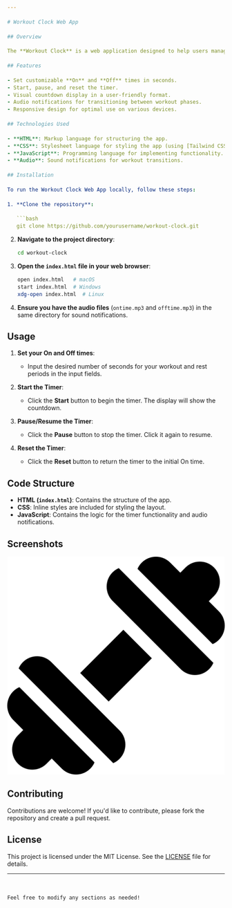 ```yaml
---

# Workout Clock Web App

## Overview

The **Workout Clock** is a web application designed to help users manage their workout intervals effectively. It features a simple and user-friendly interface that allows users to set "On" and "Off" times for interval training, providing audio cues to signal transitions between workout phases. The app is built using HTML, CSS (with Tailwind CSS and DaisyUI), and JavaScript.

## Features

- Set customizable **On** and **Off** times in seconds.
- Start, pause, and reset the timer.
- Visual countdown display in a user-friendly format.
- Audio notifications for transitioning between workout phases.
- Responsive design for optimal use on various devices.

## Technologies Used

- **HTML**: Markup language for structuring the app.
- **CSS**: Stylesheet language for styling the app (using [Tailwind CSS](https://tailwindcss.com/) and [DaisyUI](https://daisyui.com/)).
- **JavaScript**: Programming language for implementing functionality.
- **Audio**: Sound notifications for workout transitions.

## Installation

To run the Workout Clock Web App locally, follow these steps:

1. **Clone the repository**:

   ```bash
   git clone https://github.com/yourusername/workout-clock.git
   ```

2. **Navigate to the project directory**:

   ```bash
   cd workout-clock
   ```

3. **Open the `index.html` file in your web browser**:

   ```bash
   open index.html   # macOS
   start index.html  # Windows
   xdg-open index.html  # Linux
   ```

4. **Ensure you have the audio files** (`ontime.mp3` and `offtime.mp3`) in the same directory for sound notifications.

## Usage

1. **Set your On and Off times**:
   - Input the desired number of seconds for your workout and rest periods in the input fields.

2. **Start the Timer**:
   - Click the **Start** button to begin the timer. The display will show the countdown.

3. **Pause/Resume the Timer**:
   - Click the **Pause** button to stop the timer. Click it again to resume.

4. **Reset the Timer**:
   - Click the **Reset** button to return the timer to the initial On time.

## Code Structure

- **HTML (`index.html`)**: Contains the structure of the app.
- **CSS**: Inline styles are included for styling the layout.
- **JavaScript**: Contains the logic for the timer functionality and audio notifications.

## Screenshots

![Workout Clock Screenshot](gym.png) <!-- Update with the actual path of the screenshot if available -->

## Contributing

Contributions are welcome! If you'd like to contribute, please fork the repository and create a pull request.

## License

This project is licensed under the MIT License. See the [LICENSE](LICENSE) file for details.

---
```


Feel free to modify any sections as needed!
